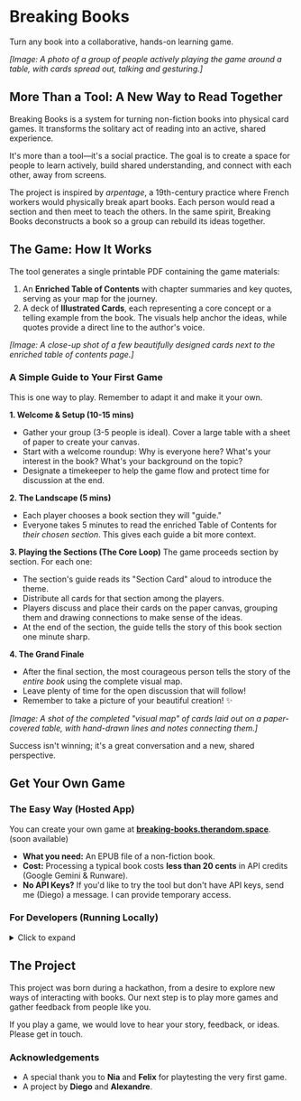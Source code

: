 # Breaking Books

Turn any book into a collaborative, hands-on learning game.

*[Image: A photo of a group of people actively playing the game around a table, with cards spread out, talking and gesturing.]*

## More Than a Tool: A New Way to Read Together

Breaking Books is a system for turning non-fiction books into physical card games. It transforms the solitary act of reading into an active, shared experience.

It's more than a tool—it's a social practice. The goal is to create a space for people to learn actively, build shared understanding, and connect with each other, away from screens.

The project is inspired by *arpentage*, a 19th-century practice where French workers would physically break apart books. Each person would read a section and then meet to teach the others. In the same spirit, Breaking Books deconstructs a book so a group can rebuild its ideas together.

## The Game: How It Works

The tool generates a single printable PDF containing the game materials:

1.  An **Enriched Table of Contents** with chapter summaries and key quotes, serving as your map for the journey.
2.  A deck of **Illustrated Cards**, each representing a core concept or a telling example from the book. The visuals help anchor the ideas, while quotes provide a direct line to the author's voice.

*[Image: A close-up shot of a few beautifully designed cards next to the enriched table of contents page.]*

### A Simple Guide to Your First Game

This is one way to play. Remember to adapt it and make it your own.

**1. Welcome & Setup (10-15 mins)**
-   Gather your group (3-5 people is ideal). Cover a large table with a sheet of paper to create your canvas.
-   Start with a welcome roundup: Why is everyone here? What's your interest in the book? What's your background on the topic?
-   Designate a timekeeper to help the game flow and protect time for discussion at the end.

**2. The Landscape (5 mins)**
-   Each player chooses a book section they will "guide."
-   Everyone takes 5 minutes to read the enriched Table of Contents for *their chosen section*. This gives each guide a bit more context.

**3. Playing the Sections (The Core Loop)**
The game proceeds section by section. For each one:
-   The section's guide reads its "Section Card" aloud to introduce the theme.
-   Distribute all cards for that section among the players.
-   Players discuss and place their cards on the paper canvas, grouping them and drawing connections to make sense of the ideas.
-   At the end of the section, the guide tells the story of this book section one minute sharp.

**4. The Grand Finale**
-   After the final section, the most courageous person tells the story of the *entire book* using the complete visual map.
-   Leave plenty of time for the open discussion that will follow!
-   Remember to take a picture of your beautiful creation! ✨

*[Image: A shot of the completed "visual map" of cards laid out on a paper-covered table, with hand-drawn lines and notes connecting them.]*

Success isn't winning; it's a great conversation and a new, shared perspective.

## Get Your Own Game

### The Easy Way (Hosted App)

You can create your own game at **[breaking-books.therandom.space](http://breaking-books.therandom.space)**. (soon available)

- **What you need:** An EPUB file of a non-fiction book.
- **Cost:** Processing a typical book costs **less than 20 cents** in API credits (Google Gemini & Runware).
- **No API Keys?** If you'd like to try the tool but don't have API keys, send me (Diego) a message. I can provide temporary access.

### For Developers (Running Locally)

<details>
<summary>Click to expand</summary>

Requires [uv](https://docs.astral.sh/uv/install.sh/) for package management.

```bash
# Start the web viewer
uv run streamlit run src/simple_web.py
```

</details>

## The Project

This project was born during a hackathon, from a desire to explore new ways of interacting with books. Our next step is to play more games and gather feedback from people like you.

If you play a game, we would love to hear your story, feedback, or ideas. Please get in touch.

### Acknowledgements

- A special thank you to **Nia** and **Felix** for playtesting the very first game.
- A project by **Diego** and **Alexandre**.

